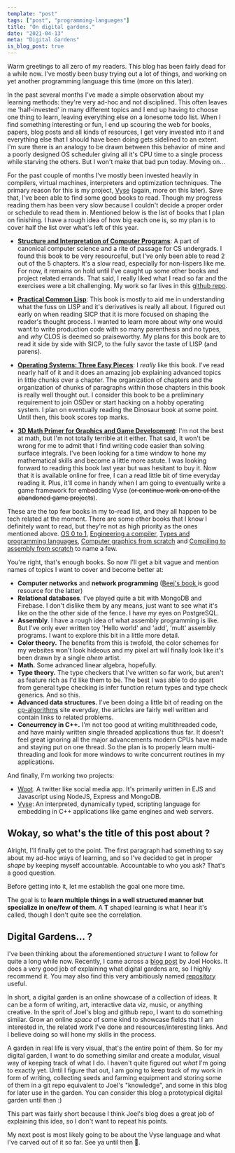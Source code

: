 ```yaml
---
template: "post"
tags: ["post", "programming-languages"]
title: "On digital gardens."
date: "2021-04-13"
meta: "Digital Gardens"
is_blog_post: true
---
```


Warm greetings to all zero of my readers. This blog has been fairly dead for a while now.
I've mostly been busy trying out a lot of things, and working on yet another
programming language this time (more on this later).

In the past several months I've made a simple observation about my learning methods: 
they're very ad-hoc and not disciplined. This often leaves me 'half-invested' in many different topics
and I end up having to choose one thing to learn, leaving everything else on a lonesome todo list.
When I find something interesting or fun, I end up scouring the web for books, papers, blog posts and all kinds of resources,  I get very invested into it and everything else that I should have been doing gets sidelined to an extent. I'm sure there is an analogy to be drawn between this behavior of mine and a poorly designed OS scheduler giving all it's CPU time to a single process while starving the others. But I won't make that bad pun today. Moving on...

For the past couple of months I've mostly been invested heavily in compilers, virtual machines, interpreters and optimization techniques. The primary reason for this is my project, [Vyse](https://github.com/srijan-paul/snap/) (again, more on this later). Save that, I've been able to find some good books to read.  Though my progress reading them has been very slow because I couldn't decide a proper order or schedule to read them in. Mentioned below is the list of books that I plan on finishing. I have a rough idea of how big each one is, so my plan is to cover half the list over what's left of this year.

- **[Structure and Interpretation of Computer Programs](https://mitpress.mit.edu/sites/default/files/sicp/full-text/book/book.html)**: A part of canonical computer science and a rite of passage for CS undergrads. I found this book to be very resourceful, but I've only been able to read 2 out of the 5 chapters. It's a slow read, especially for non-lispers like me. For now, it remains on hold until I've caught up some other books and project related errands. That said, I really liked what I read so far and the exercises were a bit challenging. My work so far lives in this [github repo](https://github.com/srijan-paul/sicp).

- **[Practical Common Lisp](http://www.gigamonkeys.com/book/)**: This book is mostly to aid me in understanding what the fuss on LISP and it's derivatives is really all about. I figured out early on when reading SICP that it is more focused on shaping the reader's thought process. I wanted to learn more about *why* one would want to write production code with so many parenthesis and no types, and *why* CLOS is deemed so praiseworthy. My plans for this book are to read it side by side with SICP, to the fully savor the taste of LISP (and parens).
  
- **[Operating Systems: Three Easy Pieces](https://pages.cs.wisc.edu/~remzi/OSTEP/)**: I *really* like this book. I've read nearly half of it and it does an amazing job explaining advanced topics in little chunks over a chapter. The organization of chapters and the organization of chunks of paragraphs within those chapters in this book is really well thought out. I consider this book to be a preliminary requirement to join OSDev or start hacking on a hobby operating system. I plan on eventually reading the Dinosaur book at some point. Until then, this book scores top marks.
  
- **[3D Math Primer for Graphics and Game Development](https://gamemath.com/)**: I'm not the best at math, but I'm not totally terrible at it either. That said, It won't be wrong for me to admit that I find writing code easier than solving surface integrals. I've been looking for a time window to hone my mathematical skills and become a little more astute. I was looking forward to reading this book last year but was hesitant to buy it. Now that it is available online for free, I can a read little bit of time everyday reading it. Plus, it'll come in handy when I am going to eventually write a game framework for embedding Vyse (~~or continue work on one of the abandoned game projects~~).

These are the top few books in my to-read list, and they all happen to be tech related at the moment. There are some other books that I know I definitely want to read, but they're not as high priority as the ones mentioned above. [OS 0 to 1](https://tuhdo.github.io/os01/), [Engineering a compiler](https://www.amazon.com/Engineering-Compiler-Keith-Cooper/dp/012088478X), [Types and programming languages](https://www.cis.upenn.edu/~bcpierce/tapl/), [Computer graphics from scratch](https://gabrielgambetta.com/computer-graphics-from-scratch/) and [Compiling to assembly from scratch](https://keleshev.com/compiling-to-assembly-from-scratch/) to name a few.

You're right, that's enough books. So now I'll get a bit vague and mention names of topics I want to cover and become better at:

- **Computer networks** and **network programming** ([Beej's book ](https://beej.us/guide/bgnet/) is good resource for the latter)
- **Relational databases**. I've played quite a bit with MongoDB and Firebase. I don't dislike them by any means, just want to see what it's like on the the other side of the fence. I have my eyes on PostgreSQL.
- **Assembly**. I have a rough idea of what assembly programming is like. But I've only ever written toy 'Hello world' and 'add', 'mult' assembly programs. I want to explore this bit in a little more detail.
- **Color theory.** The benefits from this is twofold, the color schemes for my websites won't look hideous and my pixel art will finally look like it's been drawn by a single *ahem* artist.
- **Math.** Some advanced linear algebra, hopefully.
- **Type theory.** The type checkers that I've written so far work, but aren't as feature rich as I'd like them to be. The best I was able to do apart from general type checking is infer function return types and type check generics. And so this.
- **Advanced data structures.**  I've been doing a little bit of reading on the [cp-algorithms](https://cp-algorithms.com/) site everyday, the articles are fairly well written and contain links to related problems.
- **Concurrency in C++.** I'm not too good at writing multithreaded code, and have mainly written single threaded applications thus far. It doesn't feel great ignoring all the major advancements modern CPUs have made and staying put on one thread. So the plan is to properly learn multi-threading and look for more windows to write concurrent routines in my applications. 

And finally, I'm working two projects:

- [Woot](https://github.com/srijan-paul/woot). A twitter like social media app. It's primarily written in EJS and Javascript using NodeJS, Express and MongoDB.
- [Vyse](https://srijan-paul.github.io/vyse/): An interpreted, dynamically typed, scripting language for embedding in C++ applications like game engines and web servers.

## Wokay, so what's the title of this post about ?

Alright, I'll finally get to the point. The first paragraph had something to say about my ad-hoc ways of learning, and so I've decided to get in proper *shape* by keeping myself accountable. Accountable to who you ask? That's a good question.

Before getting into it, let me establish the goal one more time.

The goal is to **learn multiple things in a well structured manner but specialize in one/few of them**. A **T** shaped learning is what I hear it's called, though I don't quite see the correlation. 

## Digital Gardens... ?

I've been thinking about the aforementioned *structure* I want to follow for quite a long while now. Recently, I came across a [blog post](https://joelhooks.com/digital-garden) by Joel Hooks. It does a very good job of explaining what digital gardens are, so I highly recommend it. You may also find this very ambitiously named [repository](https://github.com/nikitavoloboev/knowledge) useful.

In short, a digital garden is an online showcase of a collection of ideas. It can be a form of writing, art, interactive data viz, music, or anything creative. In the sprit of Joel's blog and github repo, I want to do something similar. Grow an online *space* of some kind to showcase fields that I am interested in, the related work I've done and resources/interesting links. And I believe doing so will hone my skills in the process.

A garden in real life is very visual, that's the entire point of them. So for my digital garden, I want to do something similar and create a modular, visual way of keeping track of what I do. I haven't quite figured out *what* I'm going to exactly yet. Until I figure that out, I am going to keep track of my work in form of writing, collecting seeds and farming equipment and storing some of them in a git repo equivalent to Joel's "knowledge", and some in this blog for later use in the garden. You can consider this blog a prototypical digital garden until then :) 

This part was fairly short because I think Joel's blog does a great job of explaining this idea, so I don't want to repeat his points.

My next post is most likely going to be about the Vyse language and what I've carved out of it so far. See ya until then 👋.

